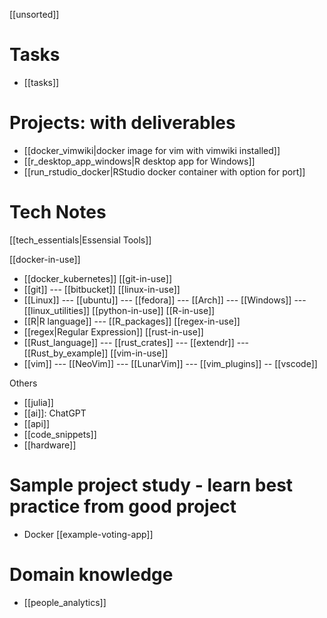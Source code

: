 [[unsorted]]

# Tasks
- [[tasks]]

# Projects: with deliverables
- [[docker_vimwiki|docker image for vim with vimwiki installed]]
- [[r_desktop_app_windows|R desktop app for Windows]]
- [[run_rstudio_docker|RStudio docker container with option for port]]

# Tech Notes
[[tech_essentials|Essensial Tools]]

[[docker-in-use]]
- [[docker_kubernetes]]
[[git-in-use]]
- [[git]] --- [[bitbucket]]
[[linux-in-use]]
- [[Linux]] --- [[ubuntu]] --- [[fedora]] --- [[Arch]] --- [[Windows]] --- [[linux_utilities]]
[[python-in-use]]
[[R-in-use]]
- [[R|R language]] --- [[R_packages]]
[[regex-in-use]]
- [[regex|Regular Expression]]
[[rust-in-use]]
- [[Rust_language]] --- [[rust_crates]]  --- [[extendr]] --- [[Rust_by_example]] 
[[vim-in-use]]
- [[vim]] --- [[NeoVim]] --- [[LunarVim]] --- [[vim_plugins]] -- [[vscode]]

Others
- [[julia]]
- [[ai]]: ChatGPT
- [[api]]
- [[code_snippets]]
- [[hardware]]

# Sample project study - learn best practice from good project
- Docker [[example-voting-app]]

# Domain knowledge
- [[people_analytics]]
